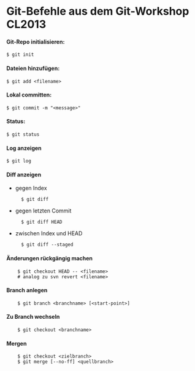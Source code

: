 Git-Befehle aus dem Git-Workshop CL2013
=======================================

#### Git-Repo initialisieren:

    $ git init

#### Dateien hinzufügen:

    $ git add <filename>

#### Lokal committen:

    $ git commit -m "<message>"

#### Status:

    $ git status

#### Log anzeigen

    $ git log

#### Diff anzeigen
- gegen Index

        $ git diff

- gegen letzten Commit

        $ git diff HEAD

- zwischen Index und HEAD

        $ git diff --staged

#### Änderungen rückgängig machen

        $ git checkout HEAD -- <filename>
        # analog zu svn revert <filename>

#### Branch anlegen
        $ git branch <branchname> [<start-point>]

#### Zu Branch wechseln
        $ git checkout <branchname>

#### Mergen
        $ git checkout <zielbranch>
        $ git merge [--no-ff] <quellbranch>
        